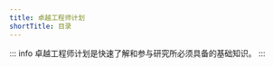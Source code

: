 ```yaml
---
title: 卓越工程师计划
shortTitle: 目录
---
```


::: info
卓越工程师计划是快速了解和参与研究所必须具备的基础知识。
:::

<AutoCatalog base='/EEProject' />